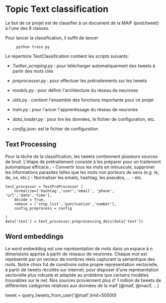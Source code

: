 # Topic Text classification

Le but de ce projet est de classifier à un document de la MAIF (post/tweet) à l'une des 9 classes.

Pour lancer la classification, il suffit de lancer

         python train.py
	 
Le répertoire TextClassification contient les scripts suivants:

  - *Twitter_scraping.py* : pour télécharger automatiquement des tweets à partir des mots clés
  - *preprocessor.py* : pour effectuer les prétraitements sur les tweets
  - *models.py* : pour définir l'architecture du réseau de neurones 
  - *utils.py* : contient l'ensemble des fonctions importante pour ce projet
  - *train.py* : pour l'ancer l'apprentissage du réseau de neurones 
  - *data_loader.py* : pour lire les données, le fichier de configuration, etc.
   
  - *config.json*: est le fichier de configuration


## Text Processing

 Pour la tâche de la classification, les tweets contiennent plusieurs sources de bruit. L'étape de prétraitement consiste à les   préparer pour un traitement automatique efficace.:
     - Convertir tous les mots en minuscule, supprimer les informations parasites telles
que les mots non porteurs de sens (e.g. le, de, ce, etc.)
     - Normaliser les emails, hashtag, les pseudos, ...
     - etc.


	text_processor = TextPreProcessor (
	    normalize=['hashtag','user','email', 'phone', 'url','date','time'], 
		decode = True,
		remove = ['stop_list','punctuation','number'],
		config_preprocess = config

	)
	data['text'] = text_processor.preprocessing_docs(data['text'])

## Word embeddings
Le word embedding est une représentation de mots dans un espace à n dimensions apprise à partir de réseaux de neurones. Chaque mot est représenté par un vecteur de nombres réels capturant la sémantique des mots.  Notre choix fut de construire notre propre représentation
vectorielle, à partir de tweets récoltés sur internet, pour disposer d'une représentation vectorielle plus
robuste et adaptée au problème que certains modèles trouvables sur le net. Nos sources proviennent plus d’
1 million de tweets de différentes catégories relatives aux données de la maif (@maif, @macif, ...)

tweet = query_tweets_from_user('@maif',limit=50000)
